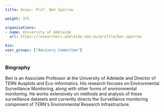 ```yaml
---
title: Assoc. Prof. Ben Sparrow

weight: 375

organizations:
- name: University of Adelaide
  url: https://researchers.adelaide.edu.au/profile/ben.sparrow  

bio:
user_groups: ["Advisory Committee"]
---
```


### Biography

Ben is an Associate Professor at the University of Adelaide and Director of TERN Ausplots and Eco-informatics. His research focuses on Environmental Surveillance Monitoring, along with other forms of environmental monitoring. He works extensively on methods and analysis of these surveillance datasets and currently directs the Surveillance monitoring component of TERN's Environmental Research Infrastructure.
